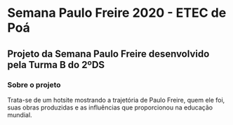 # Semana Paulo Freire 2020 - ETEC de Poá

## Projeto da Semana Paulo Freire desenvolvido pela Turma B do 2ºDS

### Sobre o projeto

Trata-se de um hotsite mostrando a trajetória de Paulo Freire, quem ele foi, suas obras produzidas e as influências que proporcionou na educação mundial.
